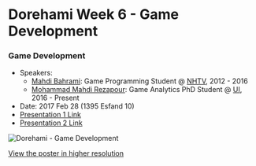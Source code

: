 # Dorehami Week 6 - Game Development

### Game Development
- Speakers:
  - [Mahdi Bahrami](http://www.mahdibahrami.com/): Game Programming Student @ [NHTV](https://www.nhtv.nl/ENG.html), 2012 - 2016
  - [Mohammad Mahdi Rezapour](https://www.linkedin.com/in/mohammad-mahdi-rezapour-9b9681b4/): Game Analytics PhD Student @ [UI](http://ui.ac.ir/), 2016 - Present
- Date: 2017 Feb 28 (1395 Esfand 10)
- [Presentation 1 Link]()
- [Presentation 2 Link]()

![Dorehami - Game Development]()

[View the poster in higher resolution]()
